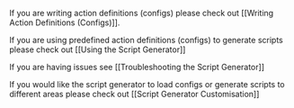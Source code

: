 If you are writing action definitions (configs) please check out [[Writing Action Definitions (Configs)]].

If you are using predefined action definitions (configs) to generate scripts please check out [[Using the Script Generator]]

If you are having issues see [[Troubleshooting the Script Generator]]

If you would like the script generator to load configs or generate scripts to different areas please check out [[Script Generator Customisation]]